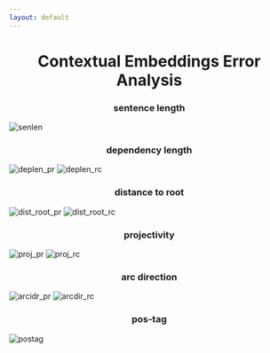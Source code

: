 ```yaml
---
layout: default
---
```


<h1><center>Contextual Embeddings Error Analysis</center></h1>

<h3><center>sentence length</center></h3>

![senlen](senlen.png)

<h3><center>dependency length</center></h3>

![deplen_pr](deplen_pr.png) ![deplen_rc](deplen_rc.png)

<h3><center>distance to root</center></h3>

![dist_root_pr](dist_root_pr.png) ![dist_root_rc](dist_root_rc.png)

<h3><center>projectivity</center></h3>

![proj_pr](proj_pr.png) ![proj_rc](proj_rc.png)

<h3><center>arc direction</center></h3>

![arcidr_pr](arcdir_pr.png) ![arcdir_rc](arcdir_rc.png)

<h3><center>pos-tag</center></h3>

![postag](postags.png)
